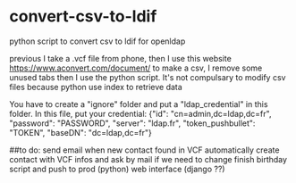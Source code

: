 # convert-csv-to-ldif
python script to convert csv to ldif for openldap

previous I take a .vcf file from phone, then I use this website https://www.aconvert.com/document/ to make a csv, I remove some unused tabs then I use the python script.
It's not compulsary to modify csv files because python use index to retrieve data 


You have to create a "ignore" folder and put a "ldap_credential" in this folder.
In this file, put your credential:
{"id": "cn=admin,dc=ldap,dc=fr", "password": "PASSWORD", "server": "ldap.fr", "token_pushbullet":  "TOKEN", "baseDN":  "dc=ldap,dc=fr"} 

##to do:
send email when new contact found in VCF
automatically create contact with VCF infos and ask by mail if we need to change
finish birthday script and push to prod
(python) web interface (django ??)
